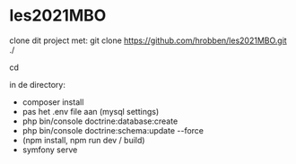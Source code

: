 # les2021MBO

clone dit project met: git clone https://github.com/hrobben/les2021MBO.git ./<dir-name>

cd <dir-name>

in de directory:  
- composer install
- pas het .env file aan (mysql settings)
- php bin/console doctrine:database:create
- php bin/console doctrine:schema:update --force
- (npm install, npm run dev / build)
- symfony serve

